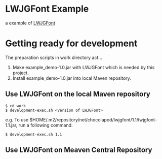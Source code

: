 # LWJGFont Example

a example of [LWJGFont](https://github.com/momokan/LWJGFont)

# Getting ready for development

The preparation scripts in work directory act... 
1. Make example_demo-1.0.jar with LWJGFont which is needed by this project. 
2. Install example_demo-1.0.jar into local Maven repository. 

## Use LWJGFont on the local Maven repository

    $ cd work 
    $ development-exec.sh <Version of LWJGFont> 

e.g. 
To use $HOME/.m2/repository/net/chocolapod/lwjgfont/1.1/lwjgfont-1.1.jar, 
run a following command. 

    $ development-exec.sh 1.1 

## Use LWJGFont on Meaven Central Repository



